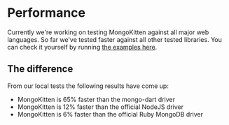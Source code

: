 # Performance

Currently we're working on testing MongoKitten against all major web languages.
So far we've tested faster against all other tested libraries. You can check it yourself by running [the examples here](https://github.com/OpenKitten/Statistics).

## The difference

From our local tests the following results have come up:

- MongoKitten is 65% faster than the mongo-dart driver
- MongoKitten is 12% faster than the official NodeJS driver
- MongoKitten is 6% faster than the official Ruby MongoDB driver
